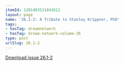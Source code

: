 ```yaml
---
itemId: 1201403531843812
layout: page
name: '26.1-2: A Tribute to Stanley Krippner, PhD'
tags:
- hasTag: dreamnetwork
- hasTag: dream-network-volume-26
type: post
urlSlug: 26.1-2
---
```

<a href="files/pdfs/Volume_26/26.1-26.2_krippner.pdf" download="">Download issue 26.1-2</a>